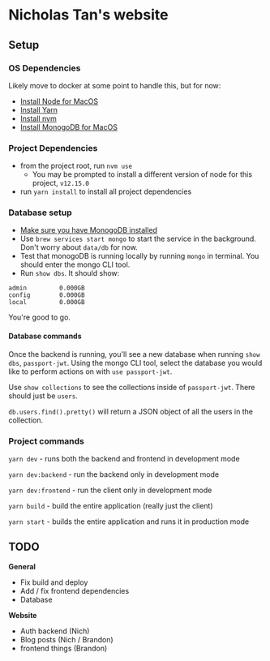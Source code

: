 # Nicholas Tan's website

## Setup

### OS Dependencies

Likely move to docker at some point to handle this, but for now:

* [Install Node for MacOS](https://nodejs.org/en/download/)
* [Install Yarn](https://classic.yarnpkg.com/en/docs/install/#mac-stable)
* [Install nvm](https://github.com/nvm-sh/nvm)
* [Install MonogoDB for MacOS](https://docs.mongodb.com/manual/tutorial/install-mongodb-on-os-x/)

### Project Dependencies

*  from the project root, run `nvm use`
    * You may be prompted to install a different version of node for this project, `v12.15.0`
* run `yarn install` to install all project dependencies

### Database setup

* [Make sure you have MonogoDB installed](https://docs.mongodb.com/manual/tutorial/install-mongodb-on-os-x/)
* Use `brew services start mongo` to start the service in the background. Don't worry about `data/db` for now.
* Test that monogoDB is running locally by running `mongo` in terminal. You should enter the mongo CLI tool.
* Run `show dbs`. It should show:

```
admin         0.000GB
config        0.000GB
local         0.000GB
```

You're good to go.

#### Database commands

Once the backend is running, you'll see a new database when running `show dbs`, `passport-jwt`. Using the mongo CLI tool,
select the database you would like to perform actions on with `use passport-jwt`.

Use `show collections` to see the collections inside of `passport-jwt`. There should just be `users`.

`db.users.find().pretty()` will return a JSON object of all the users in the collection. 

### Project commands

`yarn dev` - runs both the backend and frontend in development mode

`yarn dev:backend` - run the backend only in development mode

`yarn dev:frontend` - run the client only in development mode

`yarn build` - build the entire application (really just the client)

`yarn start` - builds the entire application and runs it in production mode

## TODO

**General**

* Fix build and deploy
* Add / fix frontend dependencies
* Database

**Website**

* Auth backend (Nich)
* Blog posts (Nich / Brandon)
* frontend things (Brandon)
